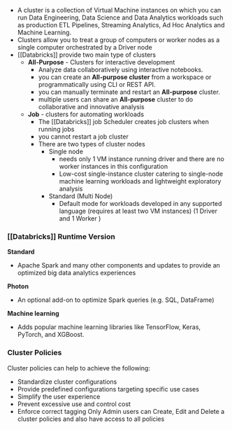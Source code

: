 - A cluster is a collection of Virtual Machine instances on which you can run Data Engineering, Data Science and Data Analytics workloads such as production ETL Pipelines, Streaming Analytics, Ad Hoc Analytics and Machine Learning.
- Clusters allow you to treat a group of computers or worker nodes as a single computer orchestrated by a Driver node
- [[Databricks]] provide two main type of clusters
	- **All-Purpose** - Clusters for interactive development
		- Analyze data collaboratively using interactive notebooks.
		- you can create an **All-purpose cluster** from a workspace or programmatically using CLI or REST API. 
		- you can manually terminate and restart an **All-purpose** cluster.
		- multiple users can share an **All-purpose** cluster to do collaborative and innovative analysis
	- **Job** - clusters for automating workloads
		- The [[Databricks]] job Scheduler creates job clusters when running jobs
		- you cannot restart a job cluster
		- There are two types of cluster nodes
			- Single node
				- needs only 1 VM instance running driver and there are no worker instances in this configuration
				- Low-cost single-instance cluster catering to single-node machine learning workloads and lightweight exploratory analysis
			- Standard (Multi Node)
				- Default mode for workloads developed in any supported language (requires at least two VM instances) (1 Driver and 1 Worker )

### [[Databricks]] Runtime Version
 **Standard**
 - Apache Spark and many other components and updates to provide an optimized big data analytics experiences
 
**Photon**
- An optional add-on to optimize Spark queries (e.g. SQL, DataFrame)

 **Machine learning**
 - Adds popular machine learning libraries like TensorFlow, Keras, PyTorch, and XGBoost.

### Cluster Policies

Cluster policies can help to achieve the following:
- Standardize cluster configurations
- Provide predefined configurations targeting specific use cases
- Simplify the user experience
- Prevent excessive use and control cost
- Enforce correct tagging
Only Admin users can Create, Edit and Delete a cluster policies and also have access to all policies





